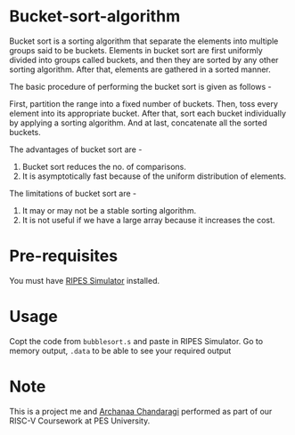 # Bucket-sort-algorithm
Bucket sort is a sorting algorithm that separate the elements into multiple groups said to be buckets. Elements in bucket sort are first uniformly divided into groups called buckets, and then they are sorted by any other sorting algorithm. After that, elements are gathered in a sorted manner.

The basic procedure of performing the bucket sort is given as follows -

First, partition the range into a fixed number of buckets.
Then, toss every element into its appropriate bucket.
After that, sort each bucket individually by applying a sorting algorithm.
And at last, concatenate all the sorted buckets.

The advantages of bucket sort are -
1. Bucket sort reduces the no. of comparisons.
2. It is asymptotically fast because of the uniform distribution of elements.

The limitations of bucket sort are -
1. It may or may not be a stable sorting algorithm.
2. It is not useful if we have a large array because it increases the cost.

# Pre-requisites
You must have [RIPES Simulator](https://github.com/mortbopet/Ripes) installed. 

# Usage
Copt the code from ``bubblesort.s`` and paste in RIPES Simulator.
Go to memory output, `.data` to be able to see your required output

# Note
This is a project me and [Archanaa Chandaragi](https://github.com/Itryok) performed as part of our RISC-V Coursework at PES University.
